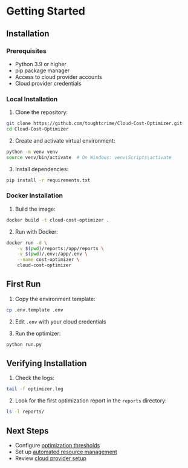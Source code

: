 # Getting Started

## Installation

### Prerequisites
- Python 3.9 or higher
- pip package manager
- Access to cloud provider accounts
- Cloud provider credentials

### Local Installation

1. Clone the repository:
```bash
git clone https://github.com/toughtcrime/Cloud-Cost-Optimizer.git
cd Cloud-Cost-Optimizer
```

2. Create and activate virtual environment:
```bash
python -m venv venv
source venv/bin/activate  # On Windows: venv\Scripts\activate
```

3. Install dependencies:
```bash
pip install -r requirements.txt
```

### Docker Installation

1. Build the image:
```bash
docker build -t cloud-cost-optimizer .
```

2. Run with Docker:
```bash
docker run -d \
    -v $(pwd)/reports:/app/reports \
    -v $(pwd)/.env:/app/.env \
    --name cost-optimizer \
    cloud-cost-optimizer
```

## First Run

1. Copy the environment template:
```bash
cp .env.template .env
```

2. Edit `.env` with your cloud credentials

3. Run the optimizer:
```bash
python run.py
```

## Verifying Installation

1. Check the logs:
```bash
tail -f optimizer.log
```

2. Look for the first optimization report in the `reports` directory:
```bash
ls -l reports/
```

## Next Steps

- Configure [optimization thresholds](configuration.md#thresholds)
- Set up [automated resource management](configuration.md#automation)
- Review [cloud provider setup](cloud-providers.md)
